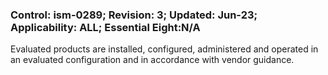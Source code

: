 ### Control: ism-0289; Revision: 3; Updated: Jun-23; Applicability: ALL; Essential Eight:N/A
<p>Evaluated products are installed, configured, administered and operated in an evaluated configuration and in accordance with vendor guidance.</p>